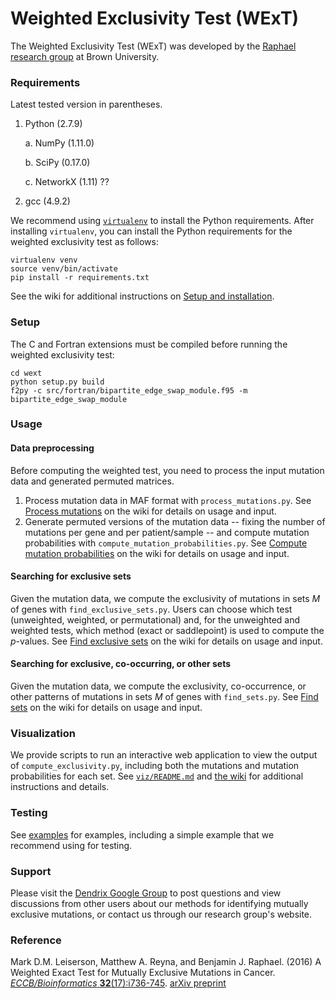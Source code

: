 # Weighted Exclusivity Test (WExT) #

The Weighted Exclusivity Test (WExT) was developed by the [Raphael research group](http://compbio.cs.brown.edu/) at Brown University.

### Requirements ###

Latest tested version in parentheses.

1. Python (2.7.9)

    a. NumPy (1.11.0)

    b. SciPy (0.17.0)
    
    c. NetworkX (1.11) ??

2. gcc (4.9.2)

We recommend using [`virtualenv`](https://virtualenv.pypa.io/en/latest/) to install the Python requirements. After installing `virtualenv`, you can install the Python requirements for the weighted exclusivity test as follows:

    virtualenv venv
    source venv/bin/activate
    pip install -r requirements.txt

See the wiki for additional instructions on [Setup and installation](https://github.com/raphael-group/weighted-exclusivity-test/wiki/Setup-and-installation).

### Setup ###

The C and Fortran extensions must be compiled before running the weighted exclusivity test:

    cd wext
    python setup.py build
    f2py -c src/fortran/bipartite_edge_swap_module.f95 -m bipartite_edge_swap_module

### Usage ###

#### Data preprocessing ####
Before computing the weighted test, you need to process the input mutation data and generated permuted matrices.

1. Process mutation data in MAF format with `process_mutations.py`. See [Process mutations](https://github.com/raphael-group/wext/wiki/Process-mutations) on the wiki for details on usage and input.
2. Generate permuted versions of the mutation data -- fixing the number of mutations per gene and per patient/sample -- and compute mutation probabilities with `compute_mutation_probabilities.py`. See [Compute mutation probabilities](https://github.com/raphael-group/wext/wiki/Compute-mutation-probabilities) on the wiki for details on usage and input.

#### Searching for exclusive sets ####

Given the mutation data, we compute the exclusivity of mutations in sets _M_ of genes with `find_exclusive_sets.py`. Users can choose which test (unweighted, weighted, or permutational) and, for the unweighted and weighted tests, which method (exact or saddlepoint) is used to compute the _p_-values. See [Find exclusive sets](https://github.com/raphael-group/wext/wiki/Find-exclusive-sets) on the wiki for details on usage and input.

#### Searching for exclusive, co-occurring, or other sets ####

Given the mutation data, we compute the exclusivity, co-occurrence, or other patterns of mutations in sets _M_ of genes with `find_sets.py`.  See [Find sets](https://github.com/raphael-group/wext/wiki/Find-sets) on the wiki for details on usage and input.

### Visualization ###

We provide scripts to run an interactive web application to view the output of `compute_exclusivity.py`, including both the mutations and mutation probabilities for each set. See [`viz/README.md`](https://github.com/raphael-group/wext/blob/master/viz/README.md) and [the wiki](https://github.com/raphael-group/wext/wiki/Visualization) for additional instructions and details.

### Testing ###
See [examples](https://github.com/raphael-group/wext/tree/master/examples) for examples, including a simple example that we recommend using for testing.

### Support ###

Please visit the [Dendrix Google Group](https://groups.google.com/forum/#!forum/dendrix) to post questions and view discussions from other users about our methods for identifying mutually exclusive mutations, or contact us through our research group's website.

### Reference ###

Mark D.M. Leiserson, Matthew A. Reyna, and Benjamin J. Raphael. (2016) A Weighted Exact Test for Mutually Exclusive Mutations in Cancer. [_ECCB/Bioinformatics_ **32**(17):i736-745](https://bioinformatics.oxfordjournals.org/content/32/17/i736.full). [arXiv preprint](http://arxiv.org/abs/1607.02447)
